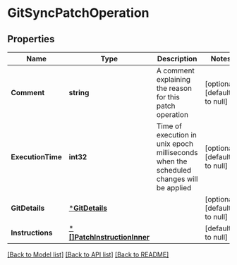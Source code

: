 # GitSyncPatchOperation

## Properties
Name | Type | Description | Notes
------------ | ------------- | ------------- | -------------
**Comment** | **string** | A comment explaining the reason for this patch operation | [optional] [default to null]
**ExecutionTime** | **int32** | Time of execution in unix epoch milliseconds when the scheduled changes will be applied | [optional] [default to null]
**GitDetails** | [***GitDetails**](GitDetails.md) |  | [optional] [default to null]
**Instructions** | [***[]PatchInstructionInner**](array.md) |  | [default to null]

[[Back to Model list]](../README.md#documentation-for-models) [[Back to API list]](../README.md#documentation-for-api-endpoints) [[Back to README]](../README.md)

